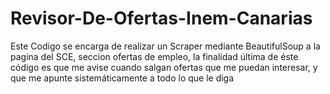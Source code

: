 # Revisor-De-Ofertas-Inem-Canarias
Este Codigo se encarga de realizar un Scraper mediante BeautifulSoup a la pagina del SCE, seccion ofertas de empleo, la finalidad última de éste código es que me avise cuando salgan ofertas que me puedan interesar, y que me apunte sistemáticamente a todo lo que le diga
